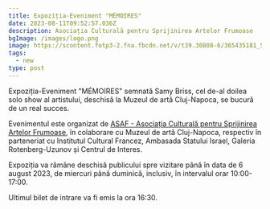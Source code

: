 ```yaml
---
title: Expoziția-Eveniment "MÉMOIRES"
date: 2023-08-11T09:52:57.036Z
description: Asociația Culturală pentru Sprijinirea Artelor Frumoase
bgImage: /images/logo.png
image: https://scontent.fotp3-2.fna.fbcdn.net/v/t39.30808-6/365435181_591594456498849_8549092124202583613_n.jpg?stp=dst-jpg_p843x403&_nc_cat=105&ccb=1-7&_nc_sid=730e14&_nc_ohc=EKT8tNfJfjYAX-3wjli&_nc_ht=scontent.fotp3-2.fna&oh=00_AfAUzacoW9dOywPGoVsyodhs-kUTGezmwDQjbzOoXHeIHg&oe=64DAF4FF
tags:
  - new
type: post
---
```



Expoziția-Eveniment "MÉMOIRES" semnată Samy Briss, cel de-al doilea solo show al artistului, deschisă la Muzeul de artă Cluj-Napoca, se bucură de un real succes.

[](<>)Evenimentul este organizat de [ASAF - Asociația Culturală pentru Sprijinirea Artelor Frumoase](https://www.facebook.com/AsociatiaCulturalaSprijinireaArtelorFrumoase?__cft__[0]=AZVovoOnwvE4BIKzOOMMuW8BR2NfNIH1JORU3DibCEhi4KniDWizF5-4eg5kU7B-jxWHwwRt0JDy5eWmo9qwJBK--a6AdTOe0PBkk_TrjO50zppmSphK_VM7LwcTuw4WF_5GKee9Ga7oZkNHECEz1ll3fLoTLxGlgA0XsS_HUA-HuMK49ziIxFHYWqEaF8mJvj0&__tn__=-]K-R), în colaborare cu Muzeul de artă Cluj-Napoca, respectiv în parteneriat cu Institutul Cultural Francez, Ambasada Statului Israel, Galeria Rotenberg-Uzunov și Centrul de Interes.

Expoziția va rămâne deschisă publicului spre vizitare până în data de 6 august 2023, de miercuri până duminică, inclusiv, în intervalul orar 10:00-17:00.

Ultimul bilet de intrare va fi emis la ora 16:30.